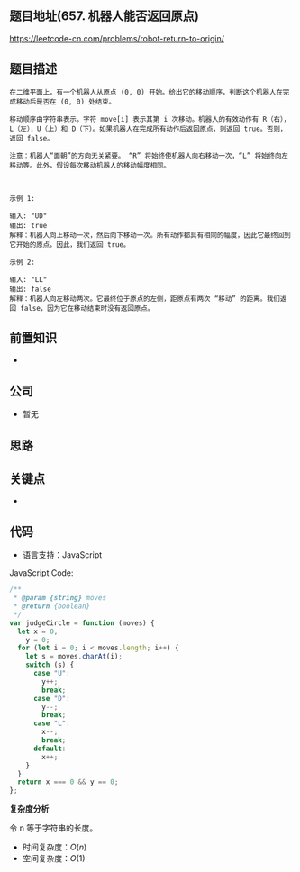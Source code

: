 ## 题目地址(657. 机器人能否返回原点)

https://leetcode-cn.com/problems/robot-return-to-origin/

## 题目描述

```
在二维平面上，有一个机器人从原点 (0, 0) 开始。给出它的移动顺序，判断这个机器人在完成移动后是否在 (0, 0) 处结束。

移动顺序由字符串表示。字符 move[i] 表示其第 i 次移动。机器人的有效动作有 R（右），L（左），U（上）和 D（下）。如果机器人在完成所有动作后返回原点，则返回 true。否则，返回 false。

注意：机器人“面朝”的方向无关紧要。 “R” 将始终使机器人向右移动一次，“L” 将始终向左移动等。此外，假设每次移动机器人的移动幅度相同。

 

示例 1:

输入: "UD"
输出: true
解释：机器人向上移动一次，然后向下移动一次。所有动作都具有相同的幅度，因此它最终回到它开始的原点。因此，我们返回 true。

示例 2:

输入: "LL"
输出: false
解释：机器人向左移动两次。它最终位于原点的左侧，距原点有两次 “移动” 的距离。我们返回 false，因为它在移动结束时没有返回原点。
```

## 前置知识

-

## 公司

- 暂无

## 思路

## 关键点

-

## 代码

- 语言支持：JavaScript

JavaScript Code:

```javascript
/**
 * @param {string} moves
 * @return {boolean}
 */
var judgeCircle = function (moves) {
  let x = 0,
    y = 0;
  for (let i = 0; i < moves.length; i++) {
    let s = moves.charAt(i);
    switch (s) {
      case "U":
        y++;
        break;
      case "D":
        y--;
        break;
      case "L":
        x--;
        break;
      default:
        x++;
    }
  }
  return x === 0 && y == 0;
};
```

**复杂度分析**

令 n 等于字符串的长度。

- 时间复杂度：$O(n)$
- 空间复杂度：$O(1)$

